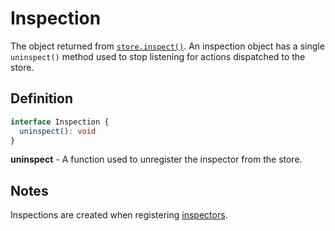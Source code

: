 # Inspection

The object returned from [`store.inspect()`](/docs/api/Store.md#storeinspect). An inspection object has a single `uninspect()` method used to stop listening for actions dispatched to the store.

## Definition

```typescript
interface Inspection {
  uninspect(): void
}
```

**uninspect** - A function used to unregister the inspector from the store.

## Notes

Inspections are created when registering [inspectors](/docs/types/Subscriber.md).
